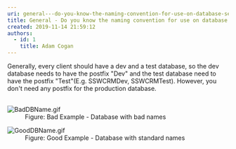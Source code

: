 ```yaml
---
uri: general---do-you-know-the-naming-convention-for-use-on-database-server-test-and-production
title: General - Do you know the naming convention for use on database server test and production?
created: 2019-11-14 21:59:12
authors:
  - id: 1
    title: Adam Cogan
---
```





<span class='intro'> <p class="ssw15-rteElement-P">Generally, every client should have a dev and a test database, so the dev database needs to have the postfix &quot;Dev&quot; and the test database need to have the postfix &quot;Test&quot;(E.g. SSWCRMDev, SSWCRMTest). However, you don't need any postfix for the&#160;production database.​​​<br><br></p> </span>

<dl class="badImage"><dt><img src="/PublishingImages/BadDBName.gif" alt="BadDBName.gif" />​</dt><dd>Figure&#58; Bad Example -&#160;Database with bad names<br></dd></dl><dl class="goodImage"><dt><img src="/PublishingImages/GoodDBName.gif" alt="GoodDBName.gif" /></dt><dd>Figure&#58; Good Example -&#160;​Database with standard names</dd></dl>​<br>


